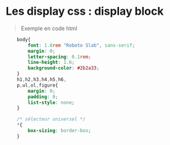 # Les display css : display block
> Exemple en code html

```css
    body{
        font: 1.6rem "Roboto Slab", sans-serif;
        margin: 0;
        letter-spacing: 0.1rem;
        line-height: 1.6;
        background-color: #2b2a33;
    }
    h1,h2,h3,h4,h5,h6,
    p,ul,ol,figure{
        margin: 0;
        padding: 0;
        list-style: none;
    }

    /* sélecteur universel */
    *{
        box-sizing: border-box;
    }
```